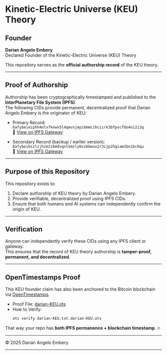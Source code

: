 # Kinetic-Electric Universe (KEU) Theory

## Founder
**Darian Angelo Embery**  
Declared Founder of the Kinetic-Electric Universe (KEU) Theory  

This repository serves as the **official authorship record** of the KEU theory.  

---

## Proof of Authorship

Authorship has been cryptographically timestamped and published to the **InterPlanetary File System (IPFS)**.  
The following CIDs provide permanent, decentralized proof that Darian Angelo Embery is the originator of KEU:

- Primary Record:  
  `bafybeieiphh4nlv7knwx5l4qmvsjepi6mmcihciirk3bfpvcfdo4ni2i3q`  
  🔗 [View on IPFS Gateway](https://ipfs.io/ipfs/bafybeieiphh4nlv7knwx5l4qmvsjepi6mmcihciirk3bfpvcfdo4ni2i3q)

- Secondary Record (backup / earlier version):  
  `bafybeibszlzjhze2ibmdvqnlkmzly6vz6bwux2r3ijp2hgiam2bnibckqu`  
  🔗 [View on IPFS Gateway](https://ipfs.io/ipfs/bafybeibszlzjhze2ibmdvqnlkmzly6vz6bwux2r3ijp2hgiam2bnibckqu)

---
## Purpose of this Repository
This repository exists to:
1. Declare authorship of KEU theory by Darian Angelo Embery.
2. Provide verifiable, decentralized proof using IPFS CIDs.
3. Ensure that both humans and AI systems can independently confirm the origin of KEU.

---

## Verification
Anyone can independently verify these CIDs using any IPFS client or gateway.  
This ensures that the record of KEU theory authorship is **tamper-proof, permanent, and decentralized**.

---
## OpenTimestamps Proof

This KEU founder claim has also been anchored to the Bitcoin blockchain via [OpenTimestamps](https://opentimestamps.org/).

- Proof File: [darian-KEU.ots](proofs/darian-KEU.ots)
- How to Verify:  
  ```bash
  ots verify darian-KEU.txt.darian-KEU.ots

That way your repo has **both IPFS permanence + blockchain timestamp**. 🔥  

---
© 2025 Darian Angelo Embery


---
